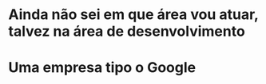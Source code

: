 # Ainda não sei em que área vou atuar, talvez na área de desenvolvimento 
# Uma empresa tipo o Google
